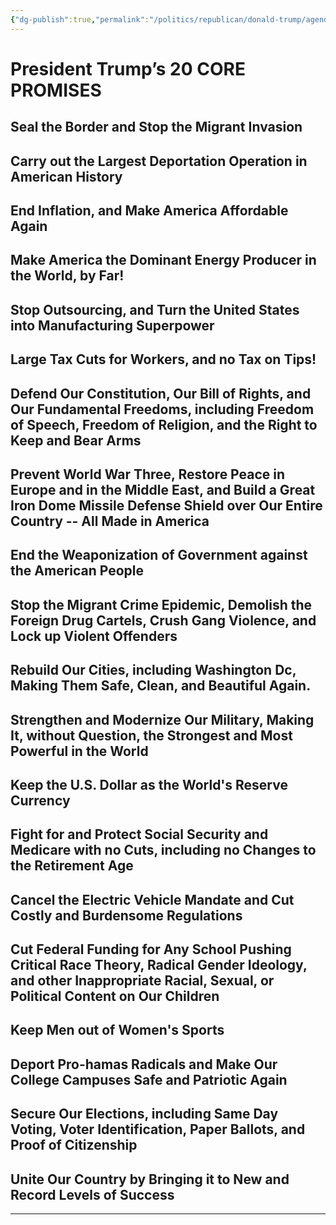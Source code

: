 ```yaml
---
{"dg-publish":true,"permalink":"/politics/republican/donald-trump/agenda47/","noteIcon":""}
---
```



# President Trump’s 20 CORE PROMISES


## Seal the Border and Stop the Migrant Invasion


## Carry out the Largest Deportation Operation in American History



## End Inflation, and Make America Affordable Again



## Make America the Dominant Energy Producer in the World, by Far!



## Stop Outsourcing, and Turn the United States into Manufacturing Superpower



## Large Tax Cuts for Workers, and no Tax on Tips!



## Defend Our Constitution, Our Bill of Rights, and Our Fundamental Freedoms, including Freedom of Speech, Freedom of Religion, and the Right to Keep and Bear Arms



## Prevent World War Three, Restore Peace in Europe and in the Middle East, and Build a Great Iron Dome Missile Defense Shield over Our Entire Country -- All Made in America



## End the Weaponization of Government against the American People



## Stop the Migrant Crime Epidemic, Demolish the Foreign Drug Cartels, Crush Gang Violence, and Lock up Violent Offenders



## Rebuild Our Cities, including Washington Dc, Making Them Safe, Clean, and Beautiful Again.



## Strengthen and Modernize Our Military, Making It, without Question, the Strongest and Most Powerful in the World



## Keep the U.S. Dollar as the World's Reserve Currency



## Fight for and Protect Social Security and Medicare with no Cuts, including no Changes to the Retirement Age



## Cancel the Electric Vehicle Mandate and Cut Costly and Burdensome Regulations



## Cut Federal Funding for Any School Pushing Critical Race Theory, Radical Gender Ideology, and other Inappropriate Racial, Sexual, or Political Content on Our Children



## Keep Men out of Women's Sports



## Deport Pro-hamas Radicals and Make Our College Campuses Safe and Patriotic Again



## Secure Our Elections, including Same Day Voting, Voter Identification, Paper Ballots, and Proof of Citizenship



## Unite Our Country by Bringing it to New and Record Levels of Success


---
